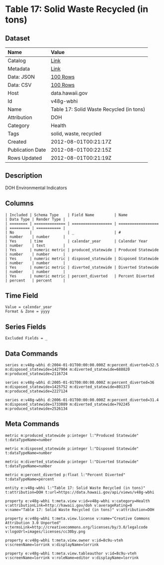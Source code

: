 # Table 17: Solid Waste Recycled (in tons)

## Dataset

| Name | Value |
| :--- | :---- |
| Catalog | [Link](https://catalog.data.gov/dataset/table-17-solid-waste-recycled-in-tons-851c9) |
| Metadata | [Link](https://data.hawaii.gov/api/views/v48g-wbhi) |
| Data: JSON | [100 Rows](https://data.hawaii.gov/api/views/v48g-wbhi/rows.json?max_rows=100) |
| Data: CSV | [100 Rows](https://data.hawaii.gov/api/views/v48g-wbhi/rows.csv?max_rows=100) |
| Host | data.hawaii.gov |
| Id | v48g-wbhi |
| Name | Table 17: Solid Waste Recycled (in tons) |
| Attribution | DOH |
| Category | Health |
| Tags | solid, waste, recycled |
| Created | 2012-08-01T00:21:17Z |
| Publication Date | 2012-08-01T00:22:15Z |
| Rows Updated | 2012-08-01T00:21:19Z |

## Description

DOH Environmental Indicators

## Columns

```ls
| Included | Schema Type    | Field Name         | Name               | Data Type | Render Type |
| ======== | ============== | ================== | ================== | ========= | =========== |
| No       |                | _                  | #                  | number    | number      |
| Yes      | time           | calendar_year      | Calendar Year      | number    | text        |
| Yes      | numeric metric | produced_statewide | Produced Statewide | number    | number      |
| Yes      | numeric metric | disposed_statewide | Disposed Statewide | number    | number      |
| Yes      | numeric metric | diverted_statewide | Diverted Statewide | number    | number      |
| Yes      | numeric metric | percent_diverted   | Percent Diverted   | percent   | percent     |
```

## Time Field

```ls
Value = calendar_year
Format & Zone = yyyy
```

## Series Fields

```ls
Excluded Fields = _
```

## Data Commands

```ls
series e:v48g-wbhi d:2004-01-01T00:00:00.000Z m:percent_diverted=32.5 m:disposed_statewide=1427904 m:diverted_statewide=688820 m:produced_statewide=2116724

series e:v48g-wbhi d:2005-01-01T00:00:00.000Z m:percent_diverted=36 m:disposed_statewide=1425752 m:diverted_statewide=801373 m:produced_statewide=2227124

series e:v48g-wbhi d:2006-01-01T00:00:00.000Z m:percent_diverted=31.4 m:disposed_statewide=1733889 m:diverted_statewide=792245 m:produced_statewide=2526134
```

## Meta Commands

```ls
metric m:produced_statewide p:integer l:"Produced Statewide" t:dataTypeName=number

metric m:disposed_statewide p:integer l:"Disposed Statewide" t:dataTypeName=number

metric m:diverted_statewide p:integer l:"Diverted Statewide" t:dataTypeName=number

metric m:percent_diverted p:float l:"Percent Diverted" t:dataTypeName=percent

entity e:v48g-wbhi l:"Table 17: Solid Waste Recycled (in tons)" t:attribution=DOH t:url=https://data.hawaii.gov/api/views/v48g-wbhi

property e:v48g-wbhi t:meta.view v:id=v48g-wbhi v:category=Health v:attributionLink=http://hawaii.gov/doh v:averageRating=0 v:name="Table 17: Solid Waste Recycled (in tons)" v:attribution=DOH

property e:v48g-wbhi t:meta.view.license v:name="Creative Commons Attribution 3.0 Unported" v:termsLink=http://creativecommons.org/licenses/by/3.0/legalcode v:logoUrl=images/licenses/cc30by.png

property e:v48g-wbhi t:meta.view.owner v:id=8c9u-vteh v:screenName=lorrink v:displayName=lorrink

property e:v48g-wbhi t:meta.view.tableauthor v:id=8c9u-vteh v:screenName=lorrink v:roleName=editor v:displayName=lorrink
```